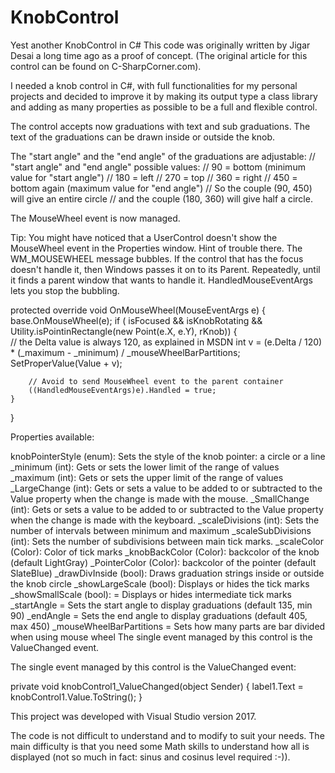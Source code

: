 # KnobControl
Yest another KnobControl in C#
This code was originally written by Jigar Desai a long time ago as a proof of concept. (The original article for this control can be found on C-SharpCorner.com).

I needed a knob control in C#, with full functionalities for my personal projects and decided to improve it by making its output type a class library and adding as many properties as possible to be a full and flexible control.

The control accepts now graduations with text and sub graduations.
The text of the graduations can be drawn inside or outside the knob.

The "start angle" and the "end angle" of the graduations are adjustable:
// "start angle" and "end angle" possible values:
// 90 = bottom (minimum value for "start angle")
// 180 = left
// 270 = top
// 360 = right
// 450 = bottom again (maximum value for "end angle")
// So the couple (90, 450) will give an entire circle 
// and the couple (180, 360) will give half a circle.

The MouseWheel event is now managed.


Tip: You might have noticed that a UserControl doesn't show the MouseWheel event in the Properties window. 
Hint of trouble there. The WM_MOUSEWHEEL message bubbles. 
If the control that has the focus doesn't handle it, then Windows passes it on to its Parent. 
Repeatedly, until it finds a parent window that wants to handle it.
HandledMouseEventArgs lets you stop the bubbling.


protected override void OnMouseWheel(MouseEventArgs e)
{           
    base.OnMouseWheel(e);
    if ( isFocused && isKnobRotating && 
    Utility.isPointinRectangle(new Point(e.X, e.Y), rKnob))
    {                
        // the Delta value is always 120, as explained in MSDN
        int v = (e.Delta / 120) * (_maximum - _minimum) / _mouseWheelBarPartitions;
        SetProperValue(Value + v);

        // Avoid to send MouseWheel event to the parent container
        ((HandledMouseEventArgs)e).Handled = true;
    }
}

Properties available:

knobPointerStyle (enum): Sets the style of the knob pointer: a circle or a line
_minimum (int): Gets or sets the lower limit of the range of values
_maximum (int): Gets or sets the upper limit of the range of values
_LargeChange (int): Gets or sets a value to be added to or subtracted to the Value property when the change is made with the mouse.
_SmallChange (int): Gets or sets a value to be added to or subtracted to the Value property when the change is made with the keyboard.
_scaleDivisions (int): Sets the number of intervals between minimum and maximum
_scaleSubDivisions (int): Sets the number of subdivisions between main tick marks.
_scaleColor (Color): Color of tick marks
_knobBackColor (Color): backcolor of the knob (default LightGray)
_PointerColor (Color): backcolor of the pointer (default SlateBlue)
_drawDivInside (bool): Draws graduation strings inside or outside the knob circle
_showLargeScale (bool): Displays or hides the tick marks
_showSmallScale (bool): = Displays or hides intermediate tick marks
_startAngle = Sets the start angle to display graduations (default 135, min 90)
_endAngle = Sets the end angle to display graduations (default 405, max 450)
_mouseWheelBarPartitions = Sets how many parts are bar divided when using mouse wheel
The single event managed by this control is the ValueChanged event.

The single event managed by this control is the ValueChanged event:

private void knobControl1_ValueChanged(object Sender)
{
     label1.Text = knobControl1.Value.ToString();
}

This project was developed with Visual Studio version 2017.

The code is not difficult to understand and to modify to suit your needs. 
The main difficulty is that you need some Math skills to understand how all is displayed (not so much in fact: sinus and cosinus level required :-)).
